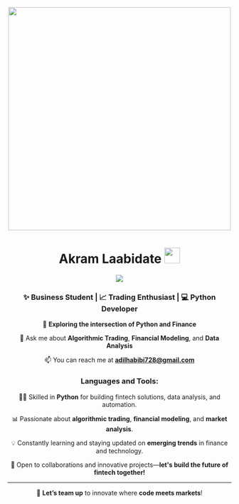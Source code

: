   <div align="center">
  <p align="center">
    <img src="https://media1.giphy.com/media/v1.Y2lkPTc5MGI3NjExaG93YXczMHBpamZmYnhsZXRuNTI2ejQ3MWhiZGxtMHVxdDFlM2dpbCZlcD12MV9pbnRlcm5hbF9naWZfYnlfaWQmY3Q9Zw/cRV4tsM4JgYNUzOTqy/giphy.gif" width="500px">
  </p>
  
  <h1 align="center"><b>Akram Laabidate</b>
    <img src="https://media.giphy.com/media/hvRJCLFzcasrR4ia7z/giphy.gif" width="35">
  </h1>
  
  <p align="center">
    <a href="https://github.com/DenverCoder1/readme-typing-svg">
      <img src="https://readme-typing-svg.herokuapp.com?font=Time+New+Roman&color=red&size=25&center=true&vCenter=true&width=600&height=100&lines=Welcome+to+my+profile!;Business+Student+at+ENCG+Settat;Passionate+about+Python,+Trading,+and+Finance;Building+Innovative+Fintech+Solutions">
    </a>
  </p>
  
  <h3 align="center">✨ Business Student | 📈 Trading Enthusiast | 💻 Python Developer</h3>
  
  🌱 **Exploring the intersection of Python and Finance**
  
  💬 Ask me about **Algorithmic Trading**, **Financial Modeling**, and **Data Analysis**
  
  📫 You can reach me at **adilhabibi728@gmail.com**
  
  <h3>Languages and Tools:</h3>
  
  👨‍💻 Skilled in **Python** for building fintech solutions, data analysis, and automation.
  
  📊 Passionate about **algorithmic trading**, **financial modeling**, and **market analysis**.
  
  💡 Constantly learning and staying updated on **emerging trends** in finance and technology.
  
  🤝 Open to collaborations and innovative projects—**let's build the future of fintech together!**
  
  ---
  
  🚀 **Let’s team up** to innovate where **code meets markets**!

